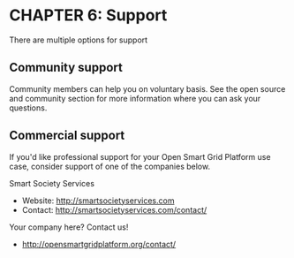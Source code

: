 # CHAPTER 6: Support

There are multiple options for support

## Community support
Community members can help you on voluntary basis. See the open source and community section for more information where you can ask your questions.

## Commercial support
If you'd like professional support for your Open Smart Grid Platform use case, consider support of one of the companies below.

Smart Society Services
- Website: http://smartsocietyservices.com
- Contact: http://smartsocietyservices.com/contact/

Your company here? Contact us!
- http://opensmartgridplatform.org/contact/
